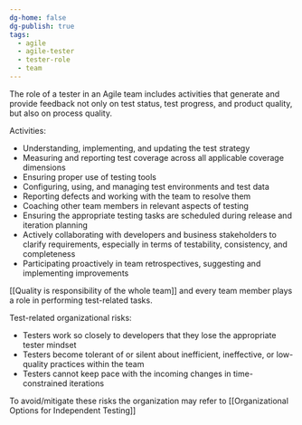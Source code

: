 ```yaml
---
dg-home: false
dg-publish: true
tags:
  - agile
  - agile-tester
  - tester-role
  - team
---
```

The role of a tester in an Agile team includes activities that generate and provide feedback not only on test status, test progress, and product quality, but also on process quality.

Activities:
- Understanding, implementing, and updating the test strategy
- Measuring and reporting test coverage across all applicable coverage dimensions
- Ensuring proper use of testing tools
- Configuring, using, and managing test environments and test data
- Reporting defects and working with the team to resolve them
- Coaching other team members in relevant aspects of testing
- Ensuring the appropriate testing tasks are scheduled during release and iteration planning 
- Actively collaborating with developers and business stakeholders to clarify requirements, especially in terms of testability, consistency, and completeness
- Participating proactively in team retrospectives, suggesting and implementing improvements

[[Quality is responsibility of the whole team]] and every team member plays a role in performing test-related tasks.

Test-related organizational risks:
- Testers work so closely to developers that they lose the appropriate tester mindset
- Testers become tolerant of or silent about inefficient, ineffective, or low-quality practices within the team
- Testers cannot keep pace with the incoming changes in time-constrained iterations

To avoid/mitigate these risks the organization may refer to [[Organizational Options for Independent Testing]]